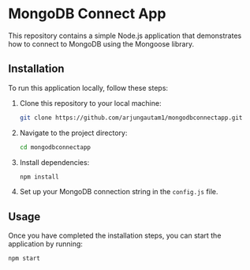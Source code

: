 # MongoDB Connect App

This repository contains a simple Node.js application that demonstrates how to connect to MongoDB using the Mongoose library.

## Installation

To run this application locally, follow these steps:

1. Clone this repository to your local machine:

    ```bash
    git clone https://github.com/arjungautam1/mongodbconnectapp.git
    ```

2. Navigate to the project directory:

    ```bash
    cd mongodbconnectapp
    ```

3. Install dependencies:

    ```bash
    npm install
    ```

4. Set up your MongoDB connection string in the `config.js` file.

## Usage

Once you have completed the installation steps, you can start the application by running:

```bash
npm start

